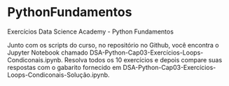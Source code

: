 # PythonFundamentos

Exercícios Data Science Academy - Python Fundamentos

Junto com os scripts do curso, no repositório no Github, você encontra o Jupyter Notebook chamado DSA-Python-Cap03-Exercícios-Loops-Condiconais.ipynb. Resolva todos os 10 exercícios e depois compare suas respostas com o gabarito fornecido em DSA-Python-Cap03-Exercícios-Loops-Condiconais-Solução.ipynb.
